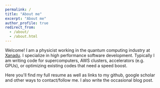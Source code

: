```yaml
---
permalink: /
title: "About me"
excerpt: "About me"
author_profile: true
redirect_from: 
  - /about/
  - /about.html
---
```


Welcome! I am a physicist working in the quantum computing industry at [Xanadu](https://xanadu.ai).
I specialize in high performance software development. Typically I am writing code for supercomputers, AWS clusters, accelerators (e.g. GPUs), or optimizing existing codes that need a speed boost.

Here you'll find my full resume as well as links to my github, google scholar and other ways to contact/follow me.
I also write the occasional blog post.
